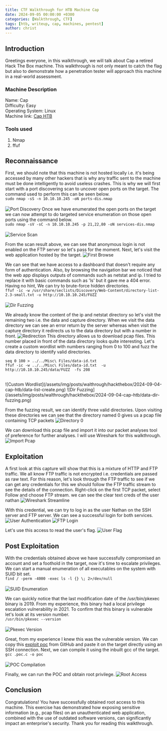 ```yaml
---
title: CTF Walkthrough for HTB Machine Cap
date: 2024-09-05 00:00:00 +0300
categories: [Walkthrough, CTF]
tags: [htb, writeup, cap, machines, pentest]   
author: christ
---
```


## Introduction
Greetings everyone, in this walkthrough, we will talk about Cap a retired Hack The Box machine. This walkthrough is not only meant to catch the flag but also to demonstrate how a penetration tester will approach this machine in a real-world assessment.
### Machine Description
Name: Cap<br>
Difficulty: Easy<br>
Operating System: Linux<br>
Machine link: [Cap HTB](https://app.hackthebox.com/machines/Cap)<br>
### Tools used
1) Nmap<br>
2) ffuf

## Reconnaissance
First, we should note that this machine is not hosted locally i.e. it's being accessed by many other hackers that is why any traffic sent to the machine must be done intelligently to avoid useless crashes. This is why we will first start with a port discovering scan to uncover open ports on the target. The command used to perform this can be seen below.<br>
``` sudo nmap -sS -n 10.10.10.245 -oN ports-dis.nmap ```<br><br>
![Port Discovery](/assets/img/posts/walthrough/hackthebox/2024-09-04-cap-htb/ports-dis.png)
Once we have enumerated the open ports on the target we can now attempt to do targeted service enumeration on those open ports using the command below.<br>
```sudo nmap -sV -sC -n 10.10.10.245 -p 21,22,80 -oN services-dis.nmap```<br><br>
![Service Scan](/assets/img/posts/walthrough/hackthebox/2024-09-04-cap-htb/services-dis.png)

From the scan result above, we can see that anonymous login is not enabled on the FTP server so let's pass for the moment. Next, let's visit the web application hosted by the target.
![First Browse](/assets/img/posts/walthrough/hackthebox/2024-09-04-cap-htb/first-browse.png)

We can see that we have access to a dashboard that doesn't require any form of authentication. Also, by browsing the navigation bar we noticed that the web app displays outputs of commands such as netstat and ip. I tried to replace it with basic commands such as 'ls' but it gave me a 404 error. Having no hint, We can try to brute-force hidden directories.<br>
```ffuf -ic -w /usr/share/seclists/Discovery/Web-Content/directory-list-2.3-small.txt -u http://10.10.10.245/FUZZ```<br><br>
![Dir Fuzzing](/assets/img/posts/walthrough/hackthebox/2024-09-04-cap-htb/dir-bruteforce.png)

We already know the content of the ip and netstat directory so let's visit the remaining two i.e. the data and capture directory. When we visit the data directory we can see an error return by the server whereas when visit the capture directory it redirects us to the data directory but with a number in front.
![Redirection](/assets/img/posts/walthrough/hackthebox/2024-09-04-cap-htb/browser-redirection.png)
This directory allows us to download pcap files. This number placed in front of the data directory looks quite interesting. Let's create a custom wordlist with numbers ranging from 0 to 100 and fuzz the data directory to identify valid directories.<br>
```
seq 0 100 > ../../Misc\ Files/data-id.txt    
ffuf -ic -w ../../Misc\ Files/data-id.txt  -u http://10.10.10.245/data/FUZZ  -fs 208
```
<br>
![Custom Wordlist](/assets/img/posts/walthrough/hackthebox/2024-09-04-cap-htb/data-list-create.png)
![Dir Fuzzing](/assets/img/posts/walthrough/hackthebox/2024-09-04-cap-htb/data-dir-fuzzing.png)

From the fuzzing result, we can identify three valid directories. Upon visiting these directories we can see that the directory named 0 gives us a pcap file containing TCP packets
![Directory 0](/assets/img/posts/walthrough/hackthebox/2024-09-04-cap-htb/directory-0.png)

We can download this pcap file and import it into our packet analyses tool of preference for further analyses. I will use Wireshark for this walkthrough.
![Import Pcap](/assets/img/posts/walthrough/hackthebox/2024-09-04-cap-htb/import-pcap-file.png)

## Exploitation

A first look at this capture will show that this is a mixture of HTTP and FTP traffic. We all know FTP traffic is not encrypted i.e. credentials are passed as raw text. For this reason, let's look through the FTP traffic to see if we can get any credentials for this we should follow the FTP traffic stream to see the details of the connection. Right-click on the first TCP packet, select Follow and choose FTP stream. we can see the clear text creds of the user nathan
![Wireshark Streamline](/assets/img/posts/walthrough/hackthebox/2024-09-04-cap-htb/ftp-tcp-stream.png)

With this credential, we can try to log in as the user Nathan on the SSH server and FTP server. We can see a successful login for both services.
![User Authentication](/assets/img/posts/walthrough/hackthebox/2024-09-04-cap-htb/user-auth-1.png)
![FTP Login](/assets/img/posts/walthrough/hackthebox/2024-09-04-cap-htb/ftp-login.png)

Let's use this access to read the user's flag.
![User Flag](/assets/img/posts/walthrough/hackthebox/2024-09-04-cap-htb/flag-1.png)

## Post Exploitation
With the credentials obtained above we have successfully compromised an account and set a foothold in the target, now it's time to escalate privileges. We can start a manual enumeration of all executables on the system with SUID bit set.<br>
```find / -perm -4000 -exec ls -l {} \; 2>/dev/null```<br><br>
![SUID Enumeration](/assets/img/posts/walthrough/hackthebox/2024-09-04-cap-htb/suid-enum.png)

We can quickly notice that the last modification date of the /usr/bin/pkexec binary is 2019. From my experience, this binary had a local privilege escalation vulnerability in 2021. To confirm that this binary is vulnerable let's look at its version number.<br>
```/usr/bin/pkexec --version```<br><br>
![Pkexec Version](/assets/img/posts/walthrough/hackthebox/2024-09-04-cap-htb/pkexec-verion.png)

Great, from my experience I knew this was the vulnerable version. We can copy this [exploit poc](https://raw.githubusercontent.com/arthepsy/CVE-2021-4034/main/cve-2021-4034-poc.c) from GitHub and paste it on the target directly using an SSH connection. Next, we can compile it using the inbuilt gcc of the target.<br>
```gcc .poc.c -o poc```<br><br>
![POC Compilation](/assets/img/posts/walthrough/hackthebox/2024-09-04-cap-htb/poc-compiled.png)

Finally, we can run the POC and obtain root privilege. 
![Root Access](/assets/img/posts/walthrough/hackthebox/2024-09-04-cap-htb/root-access.png)

## Conclusion
Congratulations! You have successfully obtained root access to this machine. This exercise has demonstrated how exposing sensitive information (e.g., pcap files) on an unauthenticated web application, combined with the use of outdated software versions, can significantly impact an enterprise's security. Thank you for reading this walkthrough.


